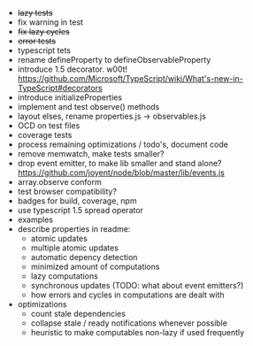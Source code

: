
* ~~lazy tests~~
* fix warning in test
* ~~fix lazy cycles~~
* ~~error tests~~
* typescript tets
* rename defineProperty to defineObservableProperty
* introduce 1.5 decorator. w00t! https://github.com/Microsoft/TypeScript/wiki/What's-new-in-TypeScript#decorators
* introduce initializeProperties
* implement and test observe() methods
* layout elses, rename properties.js -> observables.js
* OCD on test files
* coverage tests
* process remaining optimizations / todo's, document code
* remove memwatch, make tests smaller?
* drop event emitter, to make lib smaller and stand alone? https://github.com/joyent/node/blob/master/lib/events.js
* array.observe conform
* test browser compatibility?
* badges for build, coverage, npm
* use typescript 1.5 spread operator
* examples
* describe properties in readme:
	- atomic updates
	- multiple atomic updates
	- automatic depency detection
	- minimized amount of computations
	- lazy computations
	- synchronous updates (TODO: what about event emitters?)
	- how errors and cycles in computations are dealt with
* optimizations
	- count stale dependencies
	- collapse stale / ready notifications whenever possible
	- heuristic to make computables non-lazy if used frequently